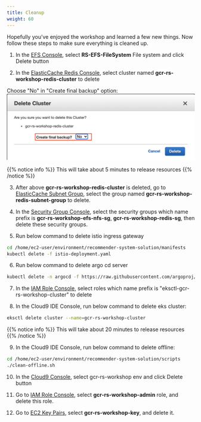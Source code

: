 ```yaml
---
title: Cleanup
weight: 60
---
```


Hopefully you’ve enjoyed the workshop and learned a few new things. Now follow these steps to make sure everything is cleaned up.

1. In the [EFS Console](https://ap-northeast-1.console.aws.amazon.com/efs/home?region=ap-northeast-1#/file-systems), select **RS-EFS-FileSystem** File system and click Delete button

2. In the [ElasticCache Redis Console](https://ap-northeast-1.console.aws.amazon.com/elasticache/home?region=ap-northeast-1#redis:), select cluster named **gcr-rs-workshop-redis-cluster** to delete

Choose "No" in "Create final backup" option:
![Delete redis](/images/redis-delete-backup.png)

{{% notice info %}}
This will take about 5 minutes to release resources
{{% /notice %}}

3. After above **gcr-rs-workshop-redis-cluster** is deleted, go to [ElasticCache Subnet Group](https://ap-northeast-1.console.aws.amazon.com/elasticache/home?region=ap-northeast-1#cache-subnet-groups:), select the group named **gcr-rs-workshop-redis-subnet-group** to delete.

4. In the [Security Group Console](https://ap-northeast-1.console.aws.amazon.com/ec2/v2/home?region=ap-northeast-1#SecurityGroups:), select the security groups which name prefix is **gcr-rs-workshop-efs-nfs-sg**, **gcr-rs-workshop-redis-sg**, then delete these security groups.

5. Run below command to delete istio ingress gateway
```sh
cd /home/ec2-user/environment/recommender-system-solution/manifests
kubectl delete -f istio-deployment.yaml

```

6. Run below command to delete argo cd server
```sh
kubectl delete -n argocd -f https://raw.githubusercontent.com/argoproj/argo-cd/stable/manifests/install.yaml
```

7. In the [IAM Role Console](https://console.aws.amazon.com/iam/home?#/roles), select roles which name prefix is "eksctl-gcr-rs-workshop-cluster" to delete

8. In the Cloud9 IDE Console, run below command to delete eks cluster:

```sh
eksctl delete cluster --name=gcr-rs-workshop-cluster
```

{{% notice info %}}
This will take about 20 minutes to release resources
{{% /notice %}}

9. In the Cloud9 IDE Console, run below command to delete offline:
```sh
cd /home/ec2-user/environment/recommender-system-solution/scripts
./clean-offline.sh
```

10. In the [Cloud9 Console](https://ap-northeast-1.console.aws.amazon.com/cloud9/home?region=ap-northeast-1#), select gcr-rs-workshop env and click Delete button

11. Go to [IAM Role Console](https://console.aws.amazon.com/iam/home#/roles), select **gcr-rs-workshop-admin** role, and delete this role.

12. Go to [EC2 Key Pairs](https://ap-northeast-1.console.aws.amazon.com/ec2/v2/home?region=ap-northeast-1#KeyPairs:search=gcr-rs-workshop-key), select **gcr-rs-workshop-key**, and delete it.

